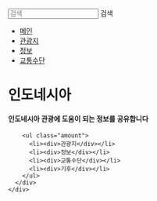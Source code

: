<html lang="ko">
<head>
  <link href="https://fonts.googleapis.com/css2?family=Noto+Sans+KR:wght@300;400&display=swap" rel="stylesheet">
  <link rel="stylesheet" type="text/css" href="style.css">
</head>
<body>
  <div class="wrap">
    <div class="intro_bg">
      <div class="header">
        <div class="searchArea">
          <form>
            <input type="search" placeholder="검색">
            <span>검색</span>
          </form>
        </div>
        <ul class="nav">
          <li><a href="#">메인</a></li>
          <li><a href="#">관광지</a></li>
          <li><a href="#">정보</a></li>
          <li><a href="#">교통수단</a></li>  
        </ul>
      </div>
      <div class="intro_text">
        <h1>인도네시아</h1>
        <h4>인도네시아 관광에 도움이 되는 정보를 공유합니다</h4>
        
        <ul class="amount"> 
          <li><div>관광지</div></li>
          <li><div>정보</div></li>
          <li><div>교통수단</div></li>
          <li><div>기후</div></li>  
        </ul>
      </div>
    </div>
  </div>
</body>
</html>
